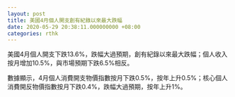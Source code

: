 ```yaml
---
layout: post
title: 美國4月個人開支創有紀錄以來最大跌幅
date: 2020-05-29 20:38:11.000000000 +08:00
categories: rthk
---
```


美國4月個人開支下跌13.6%，跌幅大過預期，創有紀錄以來最大跌幅；個人收入按月增加10.5%，與市場預期下跌6.5%相反。

數據顯示，4月個人消費開支物價指數按月下跌0.5%，按年上升0.5%；核心個人消費開反物價指數按月下跌0.4%，跌幅大過預期，按年上升1%。
